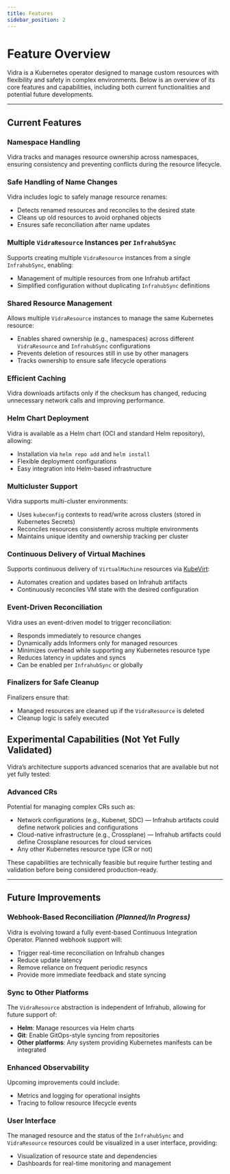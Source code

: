 ```yaml
---
title: Features
sidebar_position: 2
---
```


# Feature Overview

Vidra is a Kubernetes operator designed to manage custom resources with flexibility and safety in complex environments. Below is an overview of its core features and capabilities, including both current functionalities and potential future developments.

---

## Current Features

### Namespace Handling
Vidra tracks and manages resource ownership across namespaces, ensuring consistency and preventing conflicts during the resource lifecycle.

### Safe Handling of Name Changes
Vidra includes logic to safely manage resource renames:
- Detects renamed resources and reconciles to the desired state
- Cleans up old resources to avoid orphaned objects
- Ensures safe reconciliation after name updates

### Multiple `VidraResource` Instances per `InfrahubSync`
Supports creating multiple `VidraResource` instances from a single `InfrahubSync`, enabling:
- Management of multiple resources from one Infrahub artifact
- Simplified configuration without duplicating `InfrahubSync` definitions

### Shared Resource Management
Allows multiple `VidraResource` instances to manage the same Kubernetes resource:
- Enables shared ownership (e.g., namespaces) across different `VidraResource` and `InfrahubSync` configurations
- Prevents deletion of resources still in use by other managers
- Tracks ownership to ensure safe lifecycle operations

### Efficient Caching
Vidra downloads artifacts only if the checksum has changed, reducing unnecessary network calls and improving performance.

### Helm Chart Deployment
Vidra is available as a Helm chart (OCI and standard Helm repository), allowing:
- Installation via `helm repo add` and `helm install`
- Flexible deployment configurations
- Easy integration into Helm-based infrastructure

### Multicluster Support
Vidra supports multi-cluster environments:
- Uses `kubeconfig` contexts to read/write across clusters (stored in Kubernetes Secrets)
- Reconciles resources consistently across multiple environments
- Maintains unique identity and ownership tracking per cluster

### Continuous Delivery of Virtual Machines
Supports continuous delivery of `VirtualMachine` resources via [KubeVirt](https://kubevirt.io):
- Automates creation and updates based on Infrahub artifacts
- Continuously reconciles VM state with the desired configuration

### Event-Driven Reconciliation
Vidra uses an event-driven model to trigger reconciliation:
- Responds immediately to resource changes
- Dynamically adds Informers only for managed resources
- Minimizes overhead while supporting any Kubernetes resource type
- Reduces latency in updates and syncs
- Can be enabled per `InfrahubSync` or globally

### Finalizers for Safe Cleanup
Finalizers ensure that:
- Managed resources are cleaned up if the `VidraResource` is deleted
- Cleanup logic is safely executed

## Experimental Capabilities (Not Yet Fully Validated)

Vidra’s architecture supports advanced scenarios that are available but not yet fully tested:

### Advanced CRs
Potential for managing complex CRs such as:
- Network configurations (e.g., Kubenet, SDC) — Infrahub artifacts could define network policies and configurations
- Cloud-native infrastructure (e.g., Crossplane) — Infrahub artifacts could define Crossplane resources for cloud services
- Any other Kubernetes resource type (CR or not)

These capabilities are technically feasible but require further testing and validation before being considered production-ready.

---

## Future Improvements

### Webhook-Based Reconciliation *(Planned/In Progress)*
Vidra is evolving toward a fully event-based Continuous Integration Operator. Planned webhook support will:
- Trigger real-time reconciliation on Infrahub changes
- Reduce update latency
- Remove reliance on frequent periodic resyncs
- Provide more immediate feedback and state syncing

### Sync to Other Platforms
The `VidraResource` abstraction is independent of Infrahub, allowing for future support of:
- **Helm**: Manage resources via Helm charts
- **Git**: Enable GitOps-style syncing from repositories
- **Other platforms**: Any system providing Kubernetes manifests can be integrated

### Enhanced Observability
Upcoming improvements could include:
- Metrics and logging for operational insights
- Tracing to follow resource lifecycle events

### User Interface
The managed resource and the status of the `InfrahubSync` and `VidraResource` resources could be visualized in a user interface, providing:
- Visualization of resource state and dependencies
- Dashboards for real-time monitoring and management

